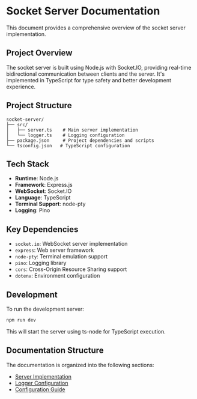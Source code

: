 # Socket Server Documentation

This document provides a comprehensive overview of the socket server implementation.

## Project Overview

The socket server is built using Node.js with Socket.IO, providing real-time bidirectional communication between clients and the server. It's implemented in TypeScript for type safety and better development experience.

## Project Structure

```
socket-server/
├── src/
│   ├── server.ts    # Main server implementation
│   └── logger.ts    # Logging configuration
├── package.json     # Project dependencies and scripts
└── tsconfig.json   # TypeScript configuration
```

## Tech Stack

- **Runtime**: Node.js
- **Framework**: Express.js
- **WebSocket**: Socket.IO
- **Language**: TypeScript
- **Terminal Support**: node-pty
- **Logging**: Pino

## Key Dependencies

- `socket.io`: WebSocket server implementation
- `express`: Web server framework
- `node-pty`: Terminal emulation support
- `pino`: Logging library
- `cors`: Cross-Origin Resource Sharing support
- `dotenv`: Environment configuration

## Development

To run the development server:

```bash
npm run dev
```

This will start the server using ts-node for TypeScript execution.

## Documentation Structure

The documentation is organized into the following sections:
- [Server Implementation](./server.md)
- [Logger Configuration](./logger.md)
- [Configuration Guide](./configuration.md)
